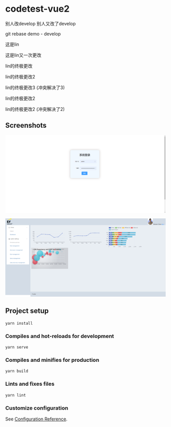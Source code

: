 # codetest-vue2
别人改develop 
别人又改了develop 


git rebase demo - develop

这是lin

这是lin又一次更改

lin的终极更改
 
 

lin的终极更改2


lin的终极更改3 (冲突解决了3)

 
lin的终极更改2

 
 
lin的终极更改2 (冲突解决了2)

 
## Screenshots

![image](screenshot1.png)

![image](screenshot2.png)

## Project setup

```
yarn install
```

### Compiles and hot-reloads for development
```
yarn serve
```

### Compiles and minifies for production
```
yarn build
```

### Lints and fixes files
```
yarn lint
```

### Customize configuration
See [Configuration Reference](https://cli.vuejs.org/config/).
